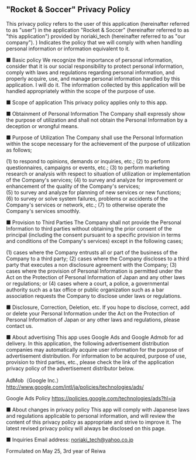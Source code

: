## "Rocket & Soccer" Privacy Policy



This privacy policy refers to the user of this application (hereinafter referred to as "user") in the application "Rocket & Soccer" (hereinafter referred to as "this application") provided by noriaki_tech (hereinafter referred to as "our company"). ) Indicates the policy that we will comply with when handling personal information or information equivalent to it.


■ Basic policy
We recognize the importance of personal information, consider that it is our social responsibility to protect personal information, comply with laws and regulations regarding personal information, and properly acquire, use, and manage personal information handled by this application. I will do it. The information collected by this application will be handled appropriately within the scope of the purpose of use.

■ Scope of application
This privacy policy applies only to this app.

■ Obtainment of Personal Information
The Company shall expressly show the purpose of utilization and shall not obtain the Personal Information by a deception or wrongful means.

■ Purpose of Utilization
The Company shall use the Personal Information within the scope necessary for the achievement of the purpose of utilization as follows;

 (1) to respond to opinions, demands or inquiries, etc.;
 (2) to perform questionnaires, campaigns or events, etc.; 
 (3) to perform marketing research or analysis with respect to situation of utilization or implementation of the Company's services; 
 (4) to survey and analyze for improvement or enhancement of the quality of the Company's services;  
 (5) to survey and analyze for planning of new services or new functions;  
 (6) to survey or solve system failures, problems or accidents of the Company's services or network, etc.; 
 (7) to otherwise operate the Company's services smoothly. 


■ Provision to Third Parties
The Company shall not provide the Personal Information to third parties without obtaining the prior consent of the principal (including the consent pursuant to a specific provision in terms and conditions of the Company's services) except in the following cases;

(1) cases where the Company entrusts all or part of the business of the Company to a third party; 
(2) cases where the Company discloses to a third party that executes a non disclosure agreement with the Company; 
(3) cases where the provision of Personal Information is permitted under the Act on the Protection of Personal Information of Japan and any other laws or regulations; or 
(4) cases where a court, a police, a governmental authority such as a tax office or public organization such as a bar association requests the Company to disclose under laws or      regulations.  

■ Disclosure, Correction, Deletion, etc.
If you hope to disclose, correct, add or delete your Personal Information under the Act on the Protection of Personal Information of Japan or any other laws and regulations, please contact us.

■ About advertising
This app uses Google Ads and Google Admob for ad delivery.
In this application, the following advertisement distribution companies may automatically acquire user information for the purpose of advertisement distribution. For information to be acquired, purpose of use, provision to third parties, etc., please check the link of the application privacy policy of the advertisement distributor below.

AdMob（Google Inc.）
http://www.google.com/intl/ja/policies/technologies/ads/

Google Ads Policy
https://policies.google.com/technologies/ads?hl=ja

■ About changes in privacy policy
This app will comply with Japanese laws and regulations applicable to personal information, and will review the content of this privacy policy as appropriate and strive to improve it. The latest revised privacy policy will always be disclosed on this page.

■ Inquiries
Email address: noriaki_tech@yahoo.co.jp

Formulated on May 25, 3rd year of Reiwa
